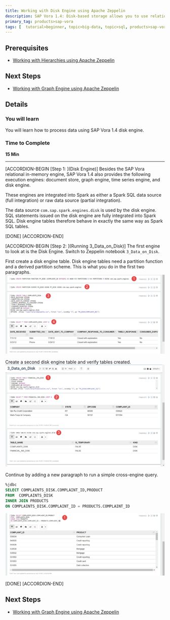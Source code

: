 ```yaml
---
title: Working with Disk Engine using Apache Zeppelin
description: SAP Vora 1.4: Disk-based storage allows you to use relational capabilities without loading data into memory
primary_tag: products>sap-vora
tags: [  tutorial>beginner, topic>big-data, topic>sql, products>sap-vora ]
---
```


## Prerequisites  
 - [Working with Hierarchies using Apache Zeppelin ](http://www.sap.com/developer/tutorials/vora-ova-zeppelin2.html)


## Next Steps
 - [Working with Graph Engine using Apache Zeppelin](http://www.sap.com/developer/tutorials/vora-ova-zeppelin4.html)

## Details
### You will learn  
You will learn how to process data using SAP Vora 1.4 disk engine.

### Time to Complete
**15 Min**

---

[ACCORDION-BEGIN [Step 1: ](Disk Engine)]
Besides the SAP Vora relational in-memory engine, SAP Vora 1.4 also provides the following execution engines: document store, graph engine, time series engine, and disk engine.

These engines are integrated into Spark as either a Spark SQL data source (full integration) or raw data source (partial integration).

The data source `com.sap.spark.engines.disk` is used by the disk engine. SQL statements issued on the disk engine are fully integrated into Spark SQL. Disk engine tables therefore behave in exactly the same way as Spark SQL tables.


[DONE]
[ACCORDION-END]

[ACCORDION-BEGIN [Step 2: ](Running 3_Data_on_Disk)]
The first engine to look at is the Disk Engine. Switch to Zeppelin notebook `3_Data_on_Disk`.

First create a disk engine table. Disk engine tables need a partition function and a derived partition scheme. This is what you do in the first two paragraphs.
![Partitions](zep3_02_14.jpg)

Create a second disk engine table and verify tables created.
![Second table](zep3_03_14.jpg)

Continue by adding a new paragraph to run a simple cross-engine query.

```sql
%jdbc
SELECT COMPLAINTS_DISK.COMPLAINT_ID,PRODUCT  
FROM  COMPLAINTS_DISK
INNER JOIN PRODUCTS
ON COMPLAINTS_DISK.COMPLAINT_ID = PRODUCTS.COMPLAINT_ID
```

![cross-engine query](zep3_04_14.jpg)

[DONE]
[ACCORDION-END]


## Next Steps
- [Working with Graph Engine using Apache Zeppelin](http://www.sap.com/developer/tutorials/vora-ova-zeppelin4.html)
